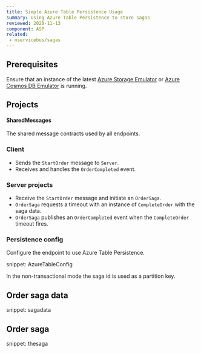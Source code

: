 ```yaml
---
title: Simple Azure Table Persistence Usage
summary: Using Azure Table Persistence to store sagas
reviewed: 2020-11-13
component: ASP
related:
 - nservicebus/sagas
---
```


## Prerequisites

Ensure that an instance of the latest [Azure Storage Emulator](https://docs.microsoft.com/en-us/azure/storage/storage-use-emulator) or [Azure Cosmos DB Emulator](https://docs.microsoft.com/en-us/azure/cosmos-db/local-emulator) is running.

## Projects

#### SharedMessages

The shared message contracts used by all endpoints.

### Client

 * Sends the `StartOrder` message to `Server`.
 * Receives and handles the `OrderCompleted` event.

### Server projects

 * Receive the `StartOrder` message and initiate an `OrderSaga`.
 * `OrderSaga` requests a timeout with an instance of `CompleteOrder` with the saga data.
 * `OrderSaga` publishes an `OrderCompleted` event when the `CompleteOrder` timeout fires.


### Persistence config

Configure the endpoint to use Azure Table Persistence.

snippet: AzureTableConfig

In the non-transactional mode the saga id is used as a partition key.

## Order saga data

snippet: sagadata

## Order saga

snippet: thesaga